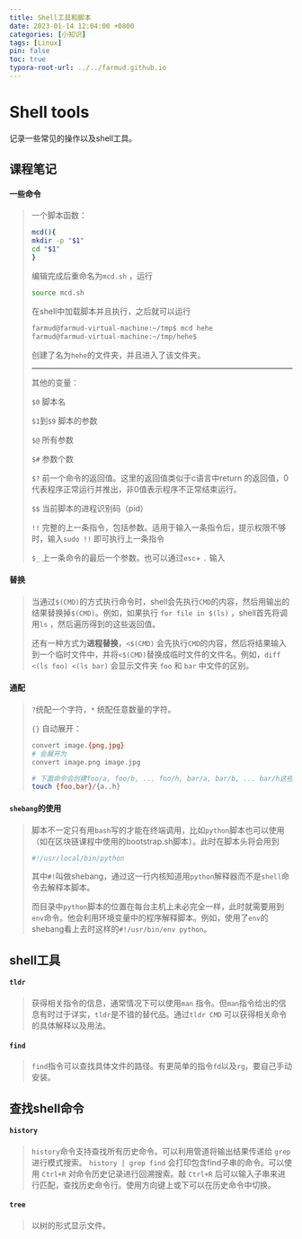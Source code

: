```yaml
---
title: Shell工具和脚本
date: 2023-01-14 12:04:00 +0800
categories: [小知识]
tags: [Linux]
pin: false
toc: true
typora-root-url: ../../farmud.github.io
---
```


# Shell tools

记录一些常见的操作以及shell工具。

## 课程笔记

#### 一些命令

> 一个脚本函数：
>
> ```bash
> mcd(){
> mkdir -p "$1"
> cd "$1"
> }
> ```
>
> 编辑完成后重命名为`mcd.sh` ，运行
>
> ```bash
> source mcd.sh
> ```
>
> 在shell中加载脚本并且执行，之后就可以运行
>
> ```bash
> farmud@farmud-virtual-machine:~/tmp$ mcd hehe
> farmud@farmud-virtual-machine:~/tmp/hehe$
> ```
>
> 创建了名为`hehe`的文件夹，并且进入了该文件夹。
>
> ---
>
> 其他的变量：
>
> `$0` 脚本名
>
> `$1`到`$9` 脚本的参数
>
> `$@` 所有参数
>
> `$#` 参数个数
>
> `$?`  前一个命令的返回值。这里的返回值类似于c语言中return 的返回值，0代表程序正常运行并推出，非0值表示程序不正常结束运行。
>
> `$$` 当前脚本的进程识别码（pid）
>
> `!!` 完整的上一条指令，包括参数。适用于输入一条指令后，提示权限不够时，输入`sudo !!` 即可执行上一条指令
>
> `$_` 上一条命令的最后一个参数。也可以通过`esc`+ `.` 输入

#### 替换

> 当通过`$(CMD)`的方式执行命令时，shell会先执行`CMD`的内容，然后用输出的结果替换掉`$(CMD)`。例如，如果执行 `for file in $(ls)` ，shell首先将调用`ls` ，然后遍历得到的这些返回值。
>
> 还有一种方式为**进程替换**，`<$(CMD)` 会先执行`CMD`的内容，然后将结果输入到一个临时文件中，并将`<$(CMD)`替换成临时文件的文件名。例如，`diff <(ls foo) <(ls bar)` 会显示文件夹 `foo` 和 `bar` 中文件的区别。

#### 通配

>`?`统配一个字符，`*` 统配任意数量的字符。
>
>`{}` 自动展开：
>
>```bash
>convert image.{png,jpg}
># 会展开为
>convert image.png image.jpg
>```
>
>```bash
># 下面命令会创建foo/a, foo/b, ... foo/h, bar/a, bar/b, ... bar/h这些文件
>touch {foo,bar}/{a..h}
>```

#### `shebang`的使用

> 脚本不一定只有用`bash`写的才能在终端调用，比如`python`脚本也可以使用（如在区块链课程中使用的bootstrap.sh脚本）。此时在脚本头将会用到
>
> ```bash
> #!/usr/local/bin/python
> ```
>
> 其中`#!`叫做shebang，通过这一行内核知道用`python`解释器而不是`shell`命令去解释本脚本。
>
> 而目录中`python`脚本的位置在每台主机上未必完全一样，此时就需要用到`env`命令。他会利用环境变量中的程序解释脚本。例如，使用了`env`的shebang看上去时这样的`#!/usr/bin/env python`。

## shell工具

#### `tldr`

> 获得相关指令的信息，通常情况下可以使用`man` 指令。但`man`指令给出的信息有时过于详实，`tldr`是不错的替代品。通过`tldr CMD` 可以获得相关命令的具体解释以及用法。

#### `find`  

> `find`指令可以查找具体文件的路径。有更简单的指令`fd`以及`rg`，要自己手动安装。

## 查找shell命令

#### `history`

> `history`命令支持查找所有历史命令。可以利用管道将输出结果传递给 `grep` 进行模式搜索。 `history | grep find` 会打印包含find子串的命令。可以使用 `Ctrl+R` 对命令历史记录进行回溯搜索。敲 `Ctrl+R` 后可以输入子串来进行匹配，查找历史命令行。使用方向键上或下可以在历史命令中切换。

#### `tree`

> 以树的形式显示文件。
